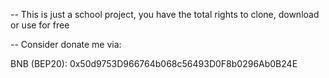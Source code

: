 -- This is just a school project, you have the total rights to clone, download or use for free

-- Consider donate me via:

BNB (BEP20): 0x50d9753D966764b068c56493D0F8b0296Ab0B24E


